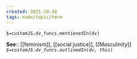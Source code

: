 ```yaml
---
created: 2021-10-10
tags: node/topic/term
---
```

`$=customJS.dv_funcs.mentionedIn(dv)`


**See**:: [[feminism]], [[social justice]], [[Masculinity]]
*`$=customJS.dv_funcs.outlinedIn(dv, this)`*

